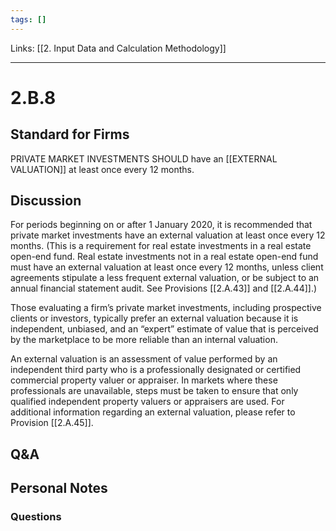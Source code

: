 ```yaml
---
tags: []
---
```

Links: [[2. Input Data and Calculation Methodology]]
___
# 2.B.8
## Standard for Firms
PRIVATE MARKET INVESTMENTS SHOULD have an [[EXTERNAL VALUATION]] at least once every 12 months.
## Discussion
For periods beginning on or after 1 January 2020, it is recommended that private market investments have an external valuation at least once every 12 months. (This is a requirement for real estate investments in a real estate open-end fund. Real estate investments not in a real estate open-end fund must have an external valuation at least once every 12 months, unless client agreements stipulate a less frequent external valuation, or be subject to an annual financial statement audit. See Provisions [[2.A.43]] and [[2.A.44]].)

Those evaluating a firm’s private market investments, including prospective clients or investors, typically prefer an external valuation because it is independent, unbiased, and an “expert” estimate of value that is perceived by the marketplace to be more reliable than an internal valuation.

An external valuation is an assessment of value performed by an independent third party who is a professionally designated or certified commercial property valuer or appraiser. In markets where these professionals are unavailable, steps must be taken to ensure that only qualified independent property valuers or appraisers are used. For additional information regarding an external valuation, please refer to Provision [[2.A.45]].
## Q&A

## Personal Notes

### Questions